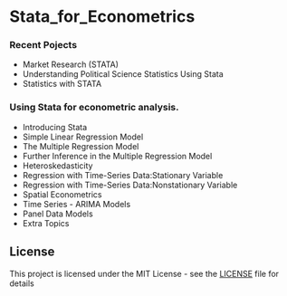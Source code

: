 # Stata_for_Econometrics

### Recent Pojects
- Market Research (STATA)
- Understanding Political Science Statistics Using Stata 
- Statistics with STATA

### Using Stata for econometric analysis.

- Introducing Stata
- Simple Linear Regression Model 
- The Multiple Regression Model 
- Further Inference in the Multiple Regression Model 
- Heteroskedasticity 
- Regression with Time-Series Data:Stationary Variable 
- Regression with Time-Series Data:Nonstationary Variable 
- Spatial Econometrics
- Time Series - ARIMA Models
- Panel Data Models 
- Extra Topics

## License
This project is licensed under the MIT License - see the [LICENSE](LICENSE) file for details
